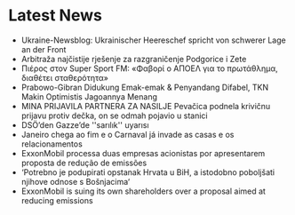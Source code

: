 # Latest News
-  Ukraine-Newsblog: Ukrainischer Heereschef spricht von schwerer Lage an der Front
-  Arbitraža najčistije rješenje za razgraničenje Podgorice i Zete
-  Πιέρος στον Super Sport FM: «Φαβορί ο ΑΠΟΕΛ για το πρωτάθλημα, διαθέτει σταθερότητα»
-  Prabowo-Gibran Didukung Emak-emak & Penyandang Difabel, TKN Makin Optimistis Jagoannya Menang
-  MINA PRIJAVILA PARTNERA ZA NASILJE Pevačica podnela krivičnu prijavu protiv dečka, on se odmah pojavio u stanici
-  DSÖ’den Gazze’de ''sarılık'' uyarısı
-  Janeiro chega ao fim e o Carnaval já invade as casas e os relacionamentos
-  ExxonMobil processa duas empresas acionistas por apresentarem proposta de redução de emissões
-  ‘Potrebno je podupirati opstanak Hrvata u BiH, a istodobno poboljšati njihove odnose s Bošnjacima‘
-  ExxonMobil is suing its own shareholders over a proposal aimed at reducing emissions
